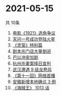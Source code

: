 # 2021-05-15
  共 10条

  <!-- BEGIN -->
  <!-- 最后更新时间:Sat May 15 2021 09:12:12 GMT+0000 (Coordinated Universal Time) -->
  1. [电影《1921》选角争议](https://www.zhihu.com/search?q=1921)
1. [天问一号成功登陆火星](https://www.zhihu.com/search?q=天问一号)
1. [《灵笼》特别篇](https://www.zhihu.com/search?q=灵笼)
1. [剧本杀门店大量倒闭](https://www.zhihu.com/search?q=剧本杀)
1. [巴以冲突加剧](https://www.zhihu.com/search?q=巴以冲突)
1. [杭州杀妻案择日宣判](https://www.zhihu.com/search?q=杭州杀妻案)
1. [武汉遭遇 9 级龙卷风](https://www.zhihu.com/search?q=武汉龙卷风)
1. [《第十一回》网络首播](https://www.zhihu.com/search?q=第十一回)
1. [安徽新增本地确诊 3 例](https://www.zhihu.com/search?q=安徽新增)
1. [《海贼王》 1013 话](https://www.zhihu.com/search?q=海贼王)
  <!-- END -->
  